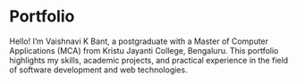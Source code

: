 # Portfolio
Hello! I’m Vaishnavi K Bant, a postgraduate with a Master of Computer Applications (MCA) from Kristu Jayanti College, Bengaluru. This portfolio highlights my skills, academic projects, and practical experience in the field of software development and web technologies.
